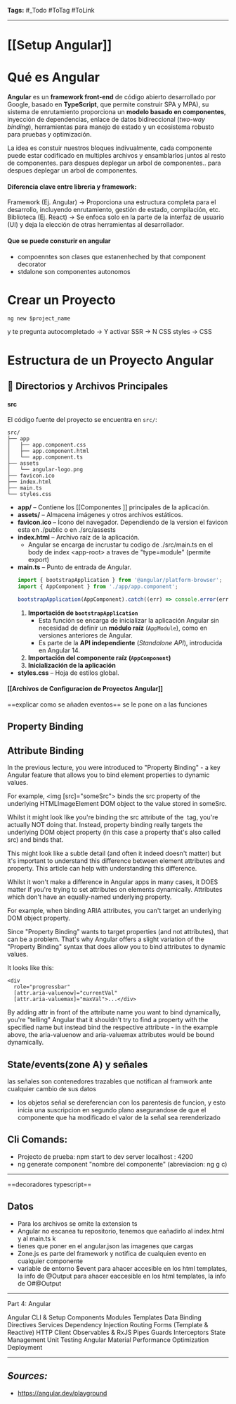 **Tags:** #_Todo
#ToTag #ToLink 
- - -
# [[Setup Angular]]
# Qué es Angular
**Angular** es un **framework front-end** de código abierto desarrollado por Google, basado en **TypeScript**, que permite construir  SPA y MPA), su sistema de enrutamiento proporciona un **modelo basado en componentes**, inyección de dependencias, enlace de datos bidireccional (*two-way binding*), herramientas para manejo de estado y un ecosistema robusto para pruebas y optimización. 

La idea es constuir nuestros bloques indivualmente, cada componente puede estar codificado en multiples archivos y ensamblarlos juntos  al resto de componentes. para despues deplegar un arbol de componentes.. para despues deplegar un arbol de componentes.
#### Diferencia clave entre libreria y framework:
Framework (Ej. Angular) → Proporciona una estructura completa para el desarrollo, incluyendo enrutamiento, gestión de estado, compilación, etc.
Biblioteca (Ej. React) → Se enfoca solo en la parte de la interfaz de usuario (UI) y deja la elección de otras herramientas al desarrollador.
#### Que se puede consturir en angular
- compoenntes son clases que estanenheched by that component decorator
- stdalone son componentes autonomos

# Crear un Proyecto
```
ng new $project_name
```
y te pregunta
autocompletado -> Y
activar SSR -> N
CSS styles -> CSS
# Estructura de un Proyecto Angular
## 📁 Directorios y Archivos Principales
#### src
El código fuente del proyecto se encuentra en `src/`:

```
src/
├── app
│   ├── app.component.css
│   ├── app.component.html
│   └── app.component.ts
├── assets
│   └── angular-logo.png
├── favicon.ico
├── index.html
├── main.ts
└── styles.css
```
- **app/** – Contiene los [[Componentes ]] principales de la aplicación.
- **assets/** – Almacena imágenes y otros archivos estáticos.
- **favicon.ico** – Ícono del navegador.
	Dependiendo de la version el favicon esta en ./public o en ./src/assests
- **index.html** – Archivo raíz de la aplicación.
	- Angular se encarga de incrustar tu codigo de ./src/main.ts en el body de index \<app-root> a traves de "type=module" (permite export)
- **main.ts** – Punto de entrada de Angular.
	```typescript
	import { bootstrapApplication } from '@angular/platform-browser';
	import { AppComponent } from './app/app.component';
	
	bootstrapApplication(AppComponent).catch((err) => console.error(err));
	```
	1. **Importación de `bootstrapApplication`**  
	   - Esta función se encarga de inicializar la aplicación Angular sin necesidad de definir un **módulo raíz** (`AppModule`), como en versiones anteriores de Angular.  
	   - Es parte de la **API independiente** (*Standalone API*), introducida en Angular 14.
	2. **Importación del componente raíz (`AppComponent`)**  
	3. **Inicialización de la aplicación**  
- **styles.css** – Hoja de estilos global.

 #### [[Archivos de Configuracion de Proyectos Angular]]

==explicar como se añaden eventos== se le pone on a las funciones
## Property Binding
## Attribute Binding
In the previous lecture, you were introduced to "Property Binding" - a key Angular feature that allows you to bind element properties to dynamic values.

For example, <img \[src]="someSrc"> binds the src property of the underlying HTMLImageElement DOM object to the value stored in someSrc.

Whilst it might look like you're binding the src attribute of the <img> tag, you're actually NOT doing that. Instead, property binding really targets the underlying DOM object property (in this case a property that's also called src) and binds that.

This might look like a subtle detail (and often it indeed doesn't matter) but it's important to understand this difference between element attributes and property. This article can help with understanding this difference.

Whilst it won't make a difference in Angular apps in many cases, it DOES matter if you're trying to set attributes on elements dynamically. Attributes which don't have an equally-named underlying property.

For example, when binding ARIA attributes, you can't target an underlying DOM object property.

Since "Property Binding" wants to target properties (and not attributes), that can be a problem. That's why Angular offers a slight variation of the "Property Binding" syntax that does allow you to bind attributes to dynamic values.

It looks like this:

```
<div 
  role="progressbar" 
  [attr.aria-valuenow]="currentVal" 
  [attr.aria-valuemax]="maxVal">...</div>
  ```
By adding attr in front of the attribute name you want to bind dynamically, you're "telling" Angular that it shouldn't try to find a property with the specified name but instead bind the respective attribute - in the example above, the aria-valuenow and aria-valuemax attributes would be bound dynamically.

## State/events(zone A) y señales
las señales son contenedores trazables que notifican al framwork ante cualquier cambio de sus datos
- los objetos señal se dereferencian con los parentesis de funcion, y esto inicia una suscripcion en segundo plano asegurandose de que el componente que ha modificado el valor de la señal sea rerenderizado
## Cli Comands:
- Projecto de prueba:
		npm start  to dev server
		localhost : 4200
- ng generate component "nombre del componente" (abreviacion: ng g c)

- - - 
==decoradores typescript==
## Datos
- Para los archivos se omite la extension ts
- Angular no escanea tu repositorio, tenemos que eañadirlo al index.html y al main.ts k
- tienes que poner en el angular.json las imagenes que cargas
- Zone.js es parte del framework y notifica de cualquien evento en cualquier componente
- variable de entorno $event para ahacer accesible en los html templates, la info de @Output para ahacer eaccesible en los html templates, la info de O#@Output
- - -

Part 4: Angular

Angular CLI & Setup
Components
Modules
Templates
Data Binding
Directives
Services
Dependency Injection
Routing
Forms (Template & Reactive)
HTTP Client
Observables & RxJS
Pipes
Guards
Interceptors
State Management
Unit Testing
Angular Material
Performance Optimization
Deployment
- - - 
## ***Sources:***
- https://angular.dev/playground